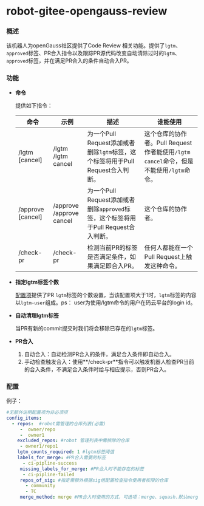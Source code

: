 # robot-gitee-opengauss-review

### 概述

该机器人为openGauss社区提供了Code Review 相关功能。提供了`lgtm`、`approved`标签、PR合入指令以及跟踪PR源代码改变自动清除过时的`lgtm`、`approved`标签，并在满足PR合入的条件自动合入PR。

### 功能

- **命令**

  提供如下指令：

  | 命令              | 示例                         | 描述                                                         | 谁能使用                                                     |
  | ----------------- | ---------------------------- | ------------------------------------------------------------ | ------------------------------------------------------------ |
  | /lgtm [cancel]    | /lgtm<br/>/lgtm cancel       | 为一个Pull Request添加或者删除`lgtm`标签，这个标签将用于Pull Request合入判断。 | 这个仓库的协作者。Pull Request作者能使用`/lgtm cancel`命令，但是不能使用`/lgtm`命令。 |
  | /approve [cancel] | /approve<br/>/approve cancel | 为一个Pull Request添加或者删除`approved`标签，这个标签将用于Pull Request合入判断。 | 这个仓库的协作者。                                           |
  | /check-pr         | /check-pr                    | 检测当前PR的标签是否满足条件，如果满足即合入PR。             | 任何人都能在一个Pull Request上触发这种命令。                 |

- **指定lgtm标签个数**

  [配置项](#configuration)提供了PR `lgtm`标签的个数设置，当该配置项大于1时，`lgtm`标签的内容以`lgtm-user`组成。ps： user为使用/lgtm命令的用户在码云平台的login id。

- **自动清理lgtm标签**

  当PR有新的commit提交时我们将会移除已存在的`lgtm`标签。

- **PR合入**

  1. 自动合入：自动检测PR合入的条件，满足合入条件即自动合入。
  2. 手动检查触发合入：使用**/check-pr**指令可以触发机器人检查PR当前的合入条件，不满足合入条件时给与相应提示，否则PR合入。

### 配置<a id="configuration"/>

例子：

```yaml
#无额外说明配置项为非必须项
config_items:
  - repos:  #robot需管理的仓库列表(必需)
     -  owner/repo
     -  owner1
    excluded_repos: #robot 管理列表中需排除的仓库
     - owner1/repo1
    lgtm_counts_required: 1 #lgtm标签阈值
    labels_for_merge: #PR合入需要的标签
      - ci-pipline-success
     missing_labels_for_merge: #PR合入时不能存在的标签
      - ci-pipline-failed
     repos_of_sig: #指定需额外根据sig组配置检查指令使用者权限的仓库
       - community
       - TC
     merge_method: merge #PR合入时使用的方式，可选项：merge、squash.默认merge.
```

